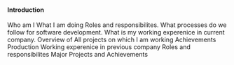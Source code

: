 #### Introduction

Who am I
What I am doing Roles and responsibilites.
What processes do we follow for software development.
What is my working experenice in current company.
Overview of All projects on which I am working
Achievements
Production
Working experenice in previous company
Roles and responsibilites
Major Projects and Achievements
